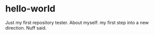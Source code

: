# hello-world
Just my first repository tester.
About myself: my first step into a new direction. Nuff said.
